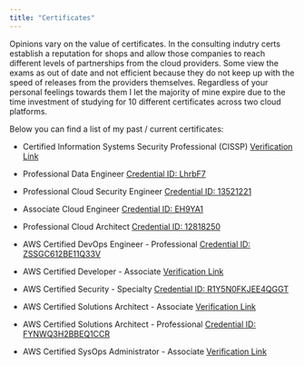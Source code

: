 ```yaml
---
title: "Certificates"
---
```


Opinions vary on the value of certificates. In the consulting indutry certs establish a reputation for shops and allow those companies to reach different levels of partnerships from the cloud providers. Some view the exams as out of date and not efficient because they do not keep up with the speed of releases from the providers themselves. Regardless of your personal feelings towards them I let the majority of mine expire due to the time investment of studying for 10 different certificates across two cloud platforms.

Below you can find a list of my past / current certificates:

- Certified Information Systems Security Professional (CISSP) [Verification Link](https://www.credly.com/badges/5b6b7512-765e-44eb-ba90-35ee891da556)

- Professional Data Engineer [Credential ID: LhrbF7](https://www.credential.net/76a2b252-7538-4dd6-a98a-dd9179cf781c?key=bcecd089a023fc82ca23c5663e34e898b80ca5815efdc81615b5828ebb08a1b7#gs.dwn9z0)

- Professional Cloud Security Engineer [Credential ID: 13521221](https://www.credential.net/4d415d43-afb9-4e2c-b116-4c5acceea044)

- Associate Cloud Engineer [Credential ID: EH9YA1](https://www.credential.net/2c94a4ff-551f-4835-8fbd-81a32dab69a0)

- Professional Cloud Architect [Credential ID: 12818250](https://www.credential.net/c0900ff2-9a2c-43ac-b703-73e82a2bf550)

- AWS Certified DevOps Engineer - Professional [Credential ID: ZSSGC612BE11Q33V](https://www.credly.com/badges/03361919-dfd7-45b4-8609-e4c81bb789a0/public_url)

- AWS Certified Developer - Associate [Verification Link](https://www.credly.com/badges/8e04df6b-6321-47bf-865c-ddc280837d59/public_url)

- AWS Certified Security - Specialty [Credential ID: R1Y5N0FKJEE4QGGT](https://www.credly.com/badges/cb1d4d5f-70c5-43c1-b3dc-a72b624ac30a/public_url)

- AWS Certified Solutions Architect - Associate [Verification Link](https://www.credly.com/badges/86b84024-eab9-4133-babe-cd52468483f0/public_url)

- AWS Certified Solutions Architect - Professional [Credential ID: FYNWQ3H2BBEQ1CCR](https://www.credly.com/badges/9dc0f2b9-6063-476a-be59-a083d5442013/public_url)

- AWS Certified SysOps Administrator - Associate [Verification Link](https://www.credly.com/badges/e93b6405-2e6c-40a2-8f54-10491ef54153/public_url)
